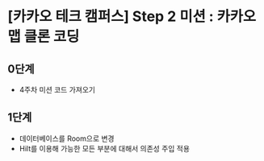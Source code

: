 # [카카오 테크 캠퍼스] Step 2 미션 : 카카오 맵 클론 코딩

## 0단계
- 4주차 미션 코드 가져오기

## 1단계
- 데이터베이스를 Room으로 변경
- Hilt를 이용해 가능한 모든 부분에 대해서 의존성 주입 적용
